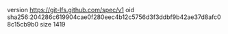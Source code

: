 version https://git-lfs.github.com/spec/v1
oid sha256:204286c619904cae0f280eec4b12c5756d3f3ddbf9b42ae37d8afc08c15cb9b0
size 1419

